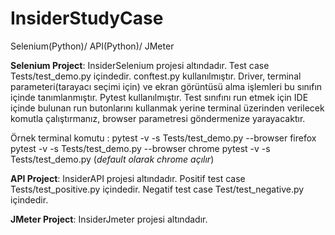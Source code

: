 # InsiderStudyCase
 Selenium(Python)/ API(Python)/ JMeter

 **Selenium Project**: InsiderSelenium projesi altındadır.
 Test case Tests/test_demo.py içindedir.
 conftest.py kullanılmıştır. Driver, terminal parameteri(tarayacı seçimi için) ve ekran görüntüsü alma işlemleri bu sınıfın içinde tanımlanmıştır.
 Pytest kullanılmıştır. 
 Test sınıfını run etmek için IDE içinde bulunan run butonlarını kullanmak yerine terminal üzerinden verilecek komutla çalıştırmanız, browser parametresi göndermenize yarayacaktır.

 Örnek terminal komutu : 
 pytest -v -s Tests/test_demo.py --browser firefox
 pytest -v -s Tests/test_demo.py --browser chrome
 pytest -v -s Tests/test_demo.py (_default olarak chrome açılır_)

 **API Project**: InsiderAPI projesi altındadır.
 Positif test case Tests/test_positive.py içindedir.
 Negatif test case Test/test_negative.py içindedir.

  **JMeter Project**: InsiderJmeter projesi altındadır.


 



